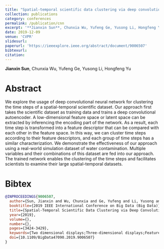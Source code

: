 ```yaml
---
title: "Spatial-temporal scientific data clustering via deep convolutional neural network"
collection: publications
category: conferences
permalink: /publication/cnn
excerpt: '**Jianxin Sun**, Chunxia Wu, Yufeng Ge, Yusong Li, Hongfeng Yu'
date: 2019-12-09
venue: 'CVPR'
slidesurl:
paperurl: 'https://ieeexplore.ieee.org/abstract/document/9006507'
bibtexurl:
citation:
---
```

**Jianxin Sun**, Chunxia Wu, Yufeng Ge, Yusong Li, Hongfeng Yu

Abstract
======
We explore the usage of deep convolutional neural network for clustering the time steps of a spatial-temporal scientific dataset. Our approach first takes the scientific dataset as training data and trains a deep convolutional autoencoder. A low-dimensional feature space or latent space can be extracted by inferencing the encoding part of the network. As a result, each time step is transformed into a feature descriptor that can be compared with each other in the feature space. In this way, we can cluster time steps according to their feature descriptors, and each group of time steps has a similar characterization. We demonstrate the effectiveness of our approach using a real-world simulation dataset of water contamination. Multiple variables and their combinations of this dataset are fed into our approach. The trained network enables the clustering of the time steps and facilitates scientists to examine their large spatial-temporal datasets.

Bibtex
======
```bibtex
@INPROCEEDINGS{9006507,
  author={Sun, Jianxin and Wu, Chunxia and Ge, Yufeng and Li, Yusong and Yu, Hongfeng},
  booktitle={2019 IEEE International Conference on Big Data (Big Data)}, 
  title={Spatial-Temporal Scientific Data Clustering via Deep Convolutional Neural Network}, 
  year={2019},
  volume={},
  number={},
  pages={3424-3429},
  keywords={Two dimensional displays;Three-dimensional displays;Feature extraction;Training;Rendering (computer graphics);Machine learning;Convolutional neural networks;spatial-temporal scientific data;clustering;deep convolutional neural network;autoencoder;feature descriptor},
  doi={10.1109/BigData47090.2019.9006507}
}
```
